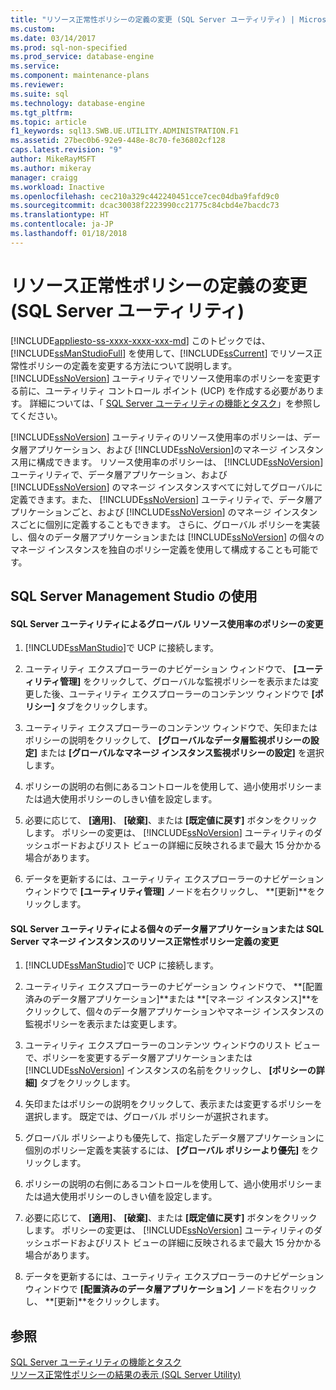 ```yaml
---
title: "リソース正常性ポリシーの定義の変更 (SQL Server ユーティリティ) | Microsoft Docs"
ms.custom: 
ms.date: 03/14/2017
ms.prod: sql-non-specified
ms.prod_service: database-engine
ms.service: 
ms.component: maintenance-plans
ms.reviewer: 
ms.suite: sql
ms.technology: database-engine
ms.tgt_pltfrm: 
ms.topic: article
f1_keywords: sql13.SWB.UE.UTILITY.ADMINISTRATION.F1
ms.assetid: 27bec0b6-92e9-448e-8c70-fe36802cf128
caps.latest.revision: "9"
author: MikeRayMSFT
ms.author: mikeray
manager: craigg
ms.workload: Inactive
ms.openlocfilehash: cec210a329c442240451cce7cec04dba9fafd9c0
ms.sourcegitcommit: dcac30038f2223990cc21775c84cbd4e7bacdc73
ms.translationtype: HT
ms.contentlocale: ja-JP
ms.lasthandoff: 01/18/2018
---
```

# <a name="modify-a-resource-health-policy-definition-sql-server-utility"></a>リソース正常性ポリシーの定義の変更 (SQL Server ユーティリティ)
[!INCLUDE[appliesto-ss-xxxx-xxxx-xxx-md](../../includes/appliesto-ss-xxxx-xxxx-xxx-md.md)] このトピックでは、[!INCLUDE[ssManStudioFull](../../includes/ssmanstudiofull-md.md)] を使用して、[!INCLUDE[ssCurrent](../../includes/sscurrent-md.md)] でリソース正常性ポリシーの定義を変更する方法について説明します。 [!INCLUDE[ssNoVersion](../../includes/ssnoversion-md.md)] ユーティリティでリソース使用率のポリシーを変更する前に、ユーティリティ コントロール ポイント (UCP) を作成する必要があります。 詳細については、「 [SQL Server ユーティリティの機能とタスク](../../relational-databases/manage/sql-server-utility-features-and-tasks.md)」を参照してください。  
  
 [!INCLUDE[ssNoVersion](../../includes/ssnoversion-md.md)] ユーティリティのリソース使用率のポリシーは、データ層アプリケーション、および [!INCLUDE[ssNoVersion](../../includes/ssnoversion-md.md)]のマネージ インスタンス用に構成できます。 リソース使用率のポリシーは、 [!INCLUDE[ssNoVersion](../../includes/ssnoversion-md.md)] ユーティリティで、データ層アプリケーション、および [!INCLUDE[ssNoVersion](../../includes/ssnoversion-md.md)] のマネージ インスタンスすべてに対してグローバルに定義できます。また、 [!INCLUDE[ssNoVersion](../../includes/ssnoversion-md.md)] ユーティリティで、データ層アプリケーションごと、および [!INCLUDE[ssNoVersion](../../includes/ssnoversion-md.md)] のマネージ インスタンスごとに個別に定義することもできます。 さらに、グローバル ポリシーを実装し、個々のデータ層アプリケーションまたは [!INCLUDE[ssNoVersion](../../includes/ssnoversion-md.md)] の個々のマネージ インスタンスを独自のポリシー定義を使用して構成することも可能です。  
  
##  <a name="SSMSProcedure"></a> SQL Server Management Studio の使用  
  
#### <a name="modify-global-resource-utilization-policies-in-a-sql-server-utility"></a>SQL Server ユーティリティによるグローバル リソース使用率のポリシーの変更  
  
1.  [!INCLUDE[ssManStudio](../../includes/ssmanstudio-md.md)]で UCP に接続します。  
  
2.  ユーティリティ エクスプローラーのナビゲーション ウィンドウで、 **[ユーティリティ管理]** をクリックして、グローバルな監視ポリシーを表示または変更した後、ユーティリティ エクスプローラーのコンテンツ ウィンドウで **[ポリシー]** タブをクリックします。  
  
3.  ユーティリティ エクスプローラーのコンテンツ ウィンドウで、矢印またはポリシーの説明をクリックして、 **[グローバルなデータ層監視ポリシーの設定]** または **[グローバルなマネージ インスタンス監視ポリシーの設定]** を選択します。  
  
4.  ポリシーの説明の右側にあるコントロールを使用して、過小使用ポリシーまたは過大使用ポリシーのしきい値を設定します。  
  
5.  必要に応じて、 **[適用]**、 **[破棄]**、または **[既定値に戻す]** ボタンをクリックします。 ポリシーの変更は、 [!INCLUDE[ssNoVersion](../../includes/ssnoversion-md.md)] ユーティリティのダッシュボードおよびリスト ビューの詳細に反映されるまで最大 15 分かかる場合があります。  
  
6.  データを更新するには、ユーティリティ エクスプローラーのナビゲーション ウィンドウで **[ユーティリティ管理]** ノードを右クリックし、 **[更新]**をクリックします。  
  
#### <a name="modify-resource-health-policy-definitions-for-an-individual-data-tier-application-or-an-individual-managed-instance-of-sql-server-in-a-sql-server-utility"></a>SQL Server ユーティリティによる個々のデータ層アプリケーションまたは SQL Server マネージ インスタンスのリソース正常性ポリシー定義の変更  
  
1.  [!INCLUDE[ssManStudio](../../includes/ssmanstudio-md.md)]で UCP に接続します。  
  
2.  ユーティリティ エクスプローラーのナビゲーション ウィンドウで、 **[配置済みのデータ層アプリケーション]**または **[マネージ インスタンス]**をクリックして、個々のデータ層アプリケーションやマネージ インスタンスの監視ポリシーを表示または変更します。  
  
3.  ユーティリティ エクスプローラーのコンテンツ ウィンドウのリスト ビューで、ポリシーを変更するデータ層アプリケーションまたは [!INCLUDE[ssNoVersion](../../includes/ssnoversion-md.md)] インスタンスの名前をクリックし、 **[ポリシーの詳細]** タブをクリックします。  
  
4.  矢印またはポリシーの説明をクリックして、表示または変更するポリシーを選択します。 既定では、グローバル ポリシーが選択されます。  
  
5.  グローバル ポリシーよりも優先して、指定したデータ層アプリケーションに個別のポリシー定義を実装するには、 **[グローバル ポリシーより優先]** をクリックします。  
  
6.  ポリシーの説明の右側にあるコントロールを使用して、過小使用ポリシーまたは過大使用ポリシーのしきい値を設定します。  
  
7.  必要に応じて、 **[適用]**、 **[破棄]**、または **[既定値に戻す]** ボタンをクリックします。 ポリシーの変更は、 [!INCLUDE[ssNoVersion](../../includes/ssnoversion-md.md)] ユーティリティのダッシュボードおよびリスト ビューの詳細に反映されるまで最大 15 分かかる場合があります。  
  
8.  データを更新するには、ユーティリティ エクスプローラーのナビゲーション ウィンドウで **[配置済みのデータ層アプリケーション]** ノードを右クリックし、 **[更新]**をクリックします。  
  
## <a name="see-also"></a>参照  
 [SQL Server ユーティリティの機能とタスク](../../relational-databases/manage/sql-server-utility-features-and-tasks.md)   
 [リソース正常性ポリシーの結果の表示 &#40;SQL Server Utility&#41;](../../relational-databases/manage/view-resource-health-policy-results-sql-server-utility.md)  
  
  
